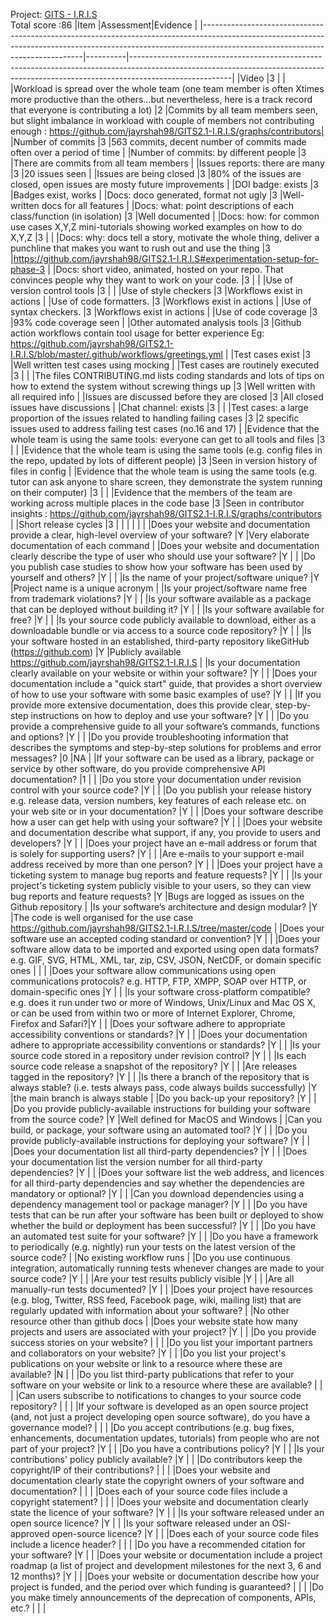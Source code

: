 Project: [GITS - I.R.I.S](https://github.com/jayrshah98/GITS2.1-I.R.I.S/)  
Total score :86
|Item                                                                                                                                                                                                        |Assessment|Evidence                                                                                                                                                                             |
|------------------------------------------------------------------------------------------------------------------------------------------------------------------------------------------------------------|----------|-------------------------------------------------------------------------------------------------------------------------------------------------------------------------------------|
|Video                                                                                                                                                                                                       |3         |                                                                                                                                                                                     |
|Workload is spread over the whole team (one team member is often Xtimes more productive than the others...but nevertheless, here is a track record that everyone is contributing a lot)                     |2         |Commits by all team members seen, but slight imbalance in workload with couple of members not contributing enough : https://github.com/jayrshah98/GITS2.1-I.R.I.S/graphs/contributors|
|Number of commits                                                                                                                                                                                           |3         |563 commits, decent number of commits made often over a period of time                                                                                                               |
|Number of commits: by different people                                                                                                                                                                      |3         |There are commits from all team members                                                                                                                                              |
|Issues reports: there are many                                                                                                                                                                              |3         |20 issues seen                                                                                                                                                                       |
|Issues are being closed                                                                                                                                                                                     |3         |80% of the issues are closed, open issues are mosty future improvements                                                                                                              |
|DOI badge: exists                                                                                                                                                                                           |3         |Badges exist, works                                                                                                                                                                  |
|Docs: doco generated, format not ugly                                                                                                                                                                       |3         |Well-written docs for all features                                                                                                                                                   |
|Docs: what: point descriptions of each class/function (in isolation)                                                                                                                                        |3         |Well documented                                                                                                                                                                      |
|Docs: how: for common use cases X,Y,Z mini-tutorials showing worked examples on how to do X,Y,Z                                                                                                             |3         |                                                                                                                                                                                     |
|Docs: why: docs tell a story, motivate the whole thing, deliver a punchline that makes you want to rush out and use the thing                                                                               |3         |https://github.com/jayrshah98/GITS2.1-I.R.I.S#experimentation-setup-for-phase-3                                                                                                      |
|Docs: short video, animated, hosted on your repo. That convinces people why they want to work on your code.                                                                                                 |3         |                                                                                                                                                                                     |
|Use of version control tools                                                                                                                                                                                |3         |                                                                                                                                                                                     |
|Use of style checkers                                                                                                                                                                                       |3         |Workflows exist in actions                                                                                                                                                           |
|Use of code formatters.                                                                                                                                                                                     |3         |Workflows exist in actions                                                                                                                                                           |
|Use of syntax checkers.                                                                                                                                                                                     |3         |Workflows exist in actions                                                                                                                                                           |
|Use of code coverage                                                                                                                                                                                        |3         |93% code coverage seen                                                                                                                                                               |
|Other automated analysis tools                                                                                                                                                                              |3         |Github action workflows contain tool usage for better experience Eg: https://github.com/jayrshah98/GITS2.1-I.R.I.S/blob/master/.github/workflows/greetings.yml                       |
|Test cases exist                                                                                                                                                                                            |3         |Well written test cases using mocking                                                                                                                                                |
|Test cases are routinely executed                                                                                                                                                                           |3         |                                                                                                                                                                                     |
|The files CONTRIBUTING.md lists coding standards and lots of tips on how to extend the system without screwing things up                                                                                    |3         |Well written with all required info                                                                                                                                                  |
|Issues are discussed before they are closed                                                                                                                                                                 |3         |All closed issues have discussions                                                                                                                                                   |
|Chat channel: exists                                                                                                                                                                                        |3         |                                                                                                                                                                                     |
|Test cases: a large proportion of the issues related to handling failing cases                                                                                                                              |3         |2 specific issues used to address failing test cases (no.16 and 17)                                                                                                                  |
|Evidence that the whole team is using the same tools: everyone can get to all tools and files                                                                                                               |3         |                                                                                                                                                                                     |
|Evidence that the whole team is using the same tools (e.g. config files in the repo, updated by lots of different people)                                                                                   |3         |Seen in version history of files in config                                                                                                                                           |
|Evidence that the whole team is using the same tools (e.g. tutor can ask anyone to share screen, they demonstrate the system running on their computer)                                                     |3         |                                                                                                                                                                                     |
|Evidence that the members of the team are working across multiple places in the code base                                                                                                                   |3         |Seen in contributor insights : https://github.com/jayrshah98/GITS2.1-I.R.I.S/graphs/contributors                                                                                     |
|Short release cycles                                                                                                                                                                                        |3         |                                                                                                                                                                                     |
|                                                                                                                                                                                                            |          |                                                                                                                                                                                     |
|Does your website and documentation provide a clear, high-level overview of your software?                                                                                                                  |Y         |Very elaborate documentation of each command                                                                                                                                         |
|Does your website and documentation clearly describe the type of user who should use your software?                                                                                                         |Y         |                                                                                                                                                                                     |
|Do you publish case studies to show how your software has been used by yourself and others?                                                                                                                 |Y         |                                                                                                                                                                                     |
|Is the name of your project/software unique?                                                                                                                                                                |Y         |Project name is a unique acronym                                                                                                                                                     |
|Is your project/software name free from trademark violations?                                                                                                                                               |Y         |                                                                                                                                                                                     |
|Is your software available as a package that can be deployed without building it?                                                                                                                           |Y         |                                                                                                                                                                                     |
|Is your software available for free?                                                                                                                                                                        |Y         |                                                                                                                                                                                     |
|Is your source code publicly available to download, either as a downloadable bundle or via access to a source code repository?                                                                              |Y         |                                                                                                                                                                                     |
|Is your software hosted in an established, third-party repository likeGitHub (https://github.com)                                                                                                           |Y         |Publicly available https://github.com/jayrshah98/GITS2.1-I.R.I.S                                                                                                                     |
|Is your documentation clearly available on your website or within your software?                                                                                                                            |Y         |                                                                                                                                                                                     |
|Does your documentation include a "quick start" guide, that provides a short overview of how to use your software with some basic examples of use?                                                          |Y         |                                                                                                                                                                                     |
|If you provide more extensive documentation, does this provide clear, step-by-step instructions on how to deploy and use your software?                                                                     |Y         |                                                                                                                                                                                     |
|Do you provide a comprehensive guide to all your software’s commands, functions and options?                                                                                                                |Y         |                                                                                                                                                                                     |
|Do you provide troubleshooting information that describes the symptoms and step-by-step solutions for problems and error messages?                                                                          |0         |NA                                                                                                                                                                                   |
|If your software can be used as a library, package or service by other software, do you provide comprehensive API documentation?                                                                            |1         |                                                                                                                                                                                     |
|Do you store your documentation under revision control with your source code?                                                                                                                               |Y         |                                                                                                                                                                                     |
|Do you publish your release history e.g. release data, version numbers, key features of each release etc. on your web site or in your documentation?                                                        |Y         |                                                                                                                                                                                     |
|Does your software describe how a user can get help with using your software?                                                                                                                               |Y         |                                                                                                                                                                                     |
|Does your website and documentation describe what support, if any, you provide to users and developers?                                                                                                     |Y         |                                                                                                                                                                                     |
|Does your project have an e-mail address or forum that is solely for supporting users?                                                                                                                      |Y         |                                                                                                                                                                                     |
|Are e-mails to your support e-mail address received by more than one person?                                                                                                                                |Y         |                                                                                                                                                                                     |
|Does your project have a ticketing system to manage bug reports and feature requests?                                                                                                                       |Y         |                                                                                                                                                                                     |
|Is your project's ticketing system publicly visible to your users, so they can view bug reports and feature requests?                                                                                       |Y         |Bugs are logged as issues on the Github repository                                                                                                                                   |
|Is your software’s architecture and design modular?                                                                                                                                                         |Y         |The code is well organised for the use case https://github.com/jayrshah98/GITS2.1-I.R.I.S/tree/master/code                                                                           |
|Does your software use an accepted coding standard or convention?                                                                                                                                           |Y         |                                                                                                                                                                                     |
|Does your software allow data to be imported and exported using open data formats? e.g. GIF, SVG, HTML, XML, tar, zip, CSV, JSON, NetCDF, or domain specific ones                                           |          |                                                                                                                                                                                     |
|Does your software allow communications using open communications protocols? e.g. HTTP, FTP, XMPP, SOAP over HTTP,  or domain-specific ones                                                                 |Y         |                                                                                                                                                                                     |
|Is your software cross-platform compatible? e.g. does it run under two or more of Windows, Unix/Linux and Mac OS X, or can be used from within two or more of Internet Explorer, Chrome, Firefox and Safari?|Y         |                                                                                                                                                                                     |
|Does your software adhere to appropriate accessibility conventions or standards?                                                                                                                            |Y         |                                                                                                                                                                                     |
|Does your documentation adhere to appropriate accessibility conventions or standards?                                                                                                                       |Y         |                                                                                                                                                                                     |
|Is your source code stored in a repository under revision control?                                                                                                                                          |Y         |                                                                                                                                                                                     |
|Is each source code release a snapshot of the repository?                                                                                                                                                   |Y         |                                                                                                                                                                                     |
|Are releases tagged in the repository?                                                                                                                                                                      |Y         |                                                                                                                                                                                     |
|Is there a branch of the repository that is always stable? (i.e. tests always pass, code always builds successfully)                                                                                        |Y         |the main branch is always stable                                                                                                                                                     |
|Do you back-up your repository?                                                                                                                                                                             |Y         |                                                                                                                                                                                     |
|Do you provide publicly-available instructions for building your software from the source code?                                                                                                             |Y         |Well defined for MacOS and Windows                                                                                                                                                   |
|Can you build, or package, your software using an automated tool?                                                                                                                                           |Y         |                                                                                                                                                                                     |
|Do you provide publicly-available instructions for deploying your software?                                                                                                                                 |Y         |                                                                                                                                                                                     |
|Does your documentation list all third-party dependencies?                                                                                                                                                  |Y         |                                                                                                                                                                                     |
|Does your documentation list the version number for all third-party dependencies?                                                                                                                           |Y         |                                                                                                                                                                                     |
|Does your software list the web address, and licences for all third-party dependencies and say whether the dependencies are mandatory or optional?                                                          |Y         |                                                                                                                                                                                     |
|Can you download dependencies using a dependency management tool or package manager?                                                                                                                        |Y         |                                                                                                                                                                                     |
|Do you have tests that can be run after your software has been built or deployed to show whether the build or deployment has been successful?                                                               |Y         |                                                                                                                                                                                    |
|Do you have an automated test suite for your software?                                                                                                                                                      |Y         |                                                                                                                                                                                     |
|Do you have a framework to periodically (e.g. nightly) run your tests on the latest version of the source code?                                                                                             |          |No existing workflow runs                                                                                                                                                            |
|Do you use continuous integration, automatically running tests whenever changes are made to your source code?                                                                                               |Y         |                                                                                                                                                                                     |
|Are your test results publicly visible                                                                                                                                                                      |Y         |                                                                                                                                                                                     |
|Are all manually-run tests documented?                                                                                                                                                                      |Y         |                                                                                                                                                                                     |
|Does your project have resources (e.g. blog, Twitter, RSS feed, Facebook page, wiki, mailing list) that are regularly updated with information about your software?                                         |          |No other resource other than github docs                                                                                                                                             |
|Does your website state how many projects and users are associated with your project?                                                                                                                       |Y         |                                                                                                                                                                                     |
|Do you provide success stories on your website?                                                                                                                                                             |          |                                                                                                                                                                                     |
|Do you list your important partners and collaborators on your website?                                                                                                                                      |Y         |                                                                                                                                                                                     |
|Do you list your project's publications on your website or link to a resource where these are available?                                                                                                    |N         |                                                                                                                                                                                     |
|Do you list third-party publications that refer to your software on your website or link to a resource where these are available?                                                                           |          |                                                                                                                                                                                     |
|Can users subscribe to notifications to changes to your source code repository?                                                                                                                             |          |                                                                                                                                                                                     |
|If your software is developed as an open source project (and, not just a project developing open source software), do you have a governance model?                                                          |          |                                                                                                                                                                                     |
|Do you accept contributions (e.g. bug fixes, enhancements, documentation updates, tutorials) from people who are not part of your project?                                                                  |Y         |                                                                                                                                                                                     |
|Do you have a contributions policy?                                                                                                                                                                         |Y         |                                                                                                                                                                                     |
|Is your contributions' policy publicly available?                                                                                                                                                           |Y         |                                                                                                                                                                                     |
|Do contributors keep the copyright/IP of their contributions?                                                                                                                                               |          |                                                                                                                                                                                     |
|Does your website and documentation clearly state the copyright owners of your software and documentation?                                                                                                  |          |                                                                                                                                                                                     |
|Does each of your source code files include a copyright statement?                                                                                                                                          |          |                                                                                                                                                                                     |
|Does your website and documentation clearly state the licence of your software?                                                                                                                             |Y         |                                                                                                                                                                                     |
|Is your software released under an open source licence?                                                                                                                                                     |Y         |                                                                                                                                                                                     |
|Is your software released under an OSI-approved open-source licence?                                                                                                                                        |Y         |                                                                                                                                                                                     |
|Does each of your source code files include a licence header?                                                                                                                                               |          |                                                                                                                                                                                     |
|Do you have a recommended citation for your software?                                                                                                                                                       |Y         |                                                                                                                                                                                     |
|Does your website or documentation include a project roadmap (a list of project and development milestones for the next 3, 6 and 12 months)?                                                                |Y         |                                                                                                                                                                                     |
|Does your website or documentation describe how your project is funded, and the period over which funding is guaranteed?                                                                                    |          |                                                                                                                                                                                     |
|Do you make timely announcements of the deprecation of components, APIs, etc.?                                                                                                                              |          |                                                                                                                                                                                     |
